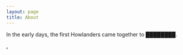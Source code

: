 ```yaml
---
layout: page
title: About
---
```


In the early days, the first Howlanders came together to ~~_**████████**_~~. 

[.](another-page)
